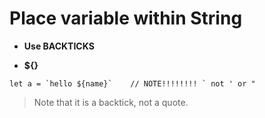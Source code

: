 
# Place variable within String

- **Use BACKTICKS**

- **${}**

```
let a = `hello ${name}`    // NOTE!!!!!!!! ` not ' or "
```

> Note that it is a backtick, not a quote.



